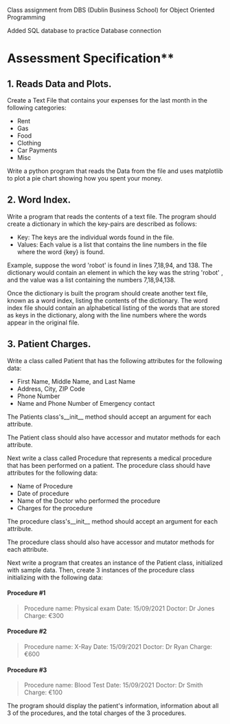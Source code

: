 Class assignment from DBS (Dublin Business School) for Object Oriented Programming

Added SQL database to practice Database connection

# Assessment Specification**

## 1. Reads Data and Plots.

Create a Text File that contains your expenses for the last month in the following categories:

- Rent
- Gas
- Food
- Clothing
- Car Payments
- Misc

Write a python program that reads the Data from the file and uses matplotlib to plot a pie chart showing how you spent your money.

## 2. Word Index.

Write a program that reads the contents of a text file. The program should create a dictionary in which the key-pairs are described as follows:

- Key: The keys are the individual words found in the file.
- Values: Each value is a list that contains the line numbers in the file where the word {key} is found.

Example, suppose the word  'robot' is found in lines 7,18,94, and 138. The dictionary would contain an element in which the key was the string 'robot' , and the value was a list containing the numbers 7,18,94,138.

Once the dictionary is built the program should create another text file, known as a word index, listing the contents of the dictionary. The word index file should contain an alphabetical listing of the words that are stored as keys in the dictionary, along with the line numbers where the words appear in the original file.

## 3. Patient Charges.

Write a class called Patient that has the following attributes for the following data:

- First Name, Middle Name, and Last Name
- Address, City, ZIP Code
- Phone Number
- Name and Phone Number of Emergency contact

The Patients class's__init__ method should accept an argument for each attribute.

The Patient class should also have accessor and mutator methods for each attribute.

Next write a class called Procedure that represents a medical procedure that has been performed on a patient. The procedure class should have attributes for the following data:

- Name of Procedure
- Date of procedure
- Name of the Doctor who performed the procedure
- Charges for the procedure

The procedure class's__init__ method should accept an argument for each attribute.

The procedure class should also have accessor and mutator methods for each attribute.

Next write a program that creates an instance of the Patient class, initialized with sample data. Then, create 3 instances of the procedure class initializing with the following data:

#### Procedure #1
>Procedure name: Physical exam
Date: 15/09/2021
Doctor: Dr Jones
Charge: €300

#### Procedure #2
>Procedure name: X-Ray
Date: 15/09/2021
Doctor: Dr Ryan
Charge: €600

#### Procedure #3
>Procedure name: Blood Test
Date: 15/09/2021
Doctor: Dr Smith
Charge: €100

The program should display the patient's information, information about all 3 of the procedures, and the total charges of the 3 procedures.